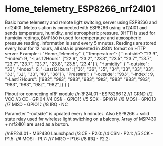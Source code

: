 # Home_telemetry_ESP8266_nrf24l01
Basic home telemetry and remote light switcing, server using ESP8266 and nrf24l01.
Meteo station is connected with ESP8266 using nrf24l01 and sends temperature, humidity, and atmospheric pressure.
DHT11 is used for humidity redings, BMP180 is used for temperature and atmospheric pressure reading, information is send every 5 minutes.
Readings are stored every hour for 12 hours, all data is presented in JSON format on HTTP server.
Example:
{
	"Home_Telemetry": {
		"Temperature": {
			"-outside": "23.9",
			"-index": 9,
			"-Last12Hours": ["22.6", "23.2", "23.3", "23.5", "23.7", "23.7", "23.7", "23.7", "23.7", "23.8", "23.5", "23.4"]
		},
		"Humidity": {
			"-outside": "33",
			"-index": 9,
			"-Last12Hours": ["36", "36", "35", "34", "33", "33", "33", "33", "32", "33", "40", "38"]
		},
		"Pressure": {
			"-outside": "983",
			"-index": 9,
			"-Last12Hours": ["982", "983", "983", "983", "983", "983", "983", "983", "983", "983", "982", "982"]
		}
	}
}


Pinout for connecting nRF module 
//nRF24L01 - ESP8266 12
//1 GRND
//2 VCC
//3 CE   - GPIO4
//4 CSN  - GPIO15
//5 SCK  - GPIO14
//6 MOSI - GPIO13
//7 MISO - GPIO12
//8 IRQ  - NC


Parameter "-outside" is updated every 5 minutes.
Also ESP8266 + solid state relay used for wireless light switching on a balcony. Array of MSP430 + nrf24l01 are used as a button.

//nRF24L01 - MSP430 Launchpad
//3 CE   - P2.0:
//4 CSN  - P2.1:
//5 SCK  - P1.5:
//6 MOSi - P1.7:
//7 MISO - P1.6:
//8 IRQ  - P2.2:
